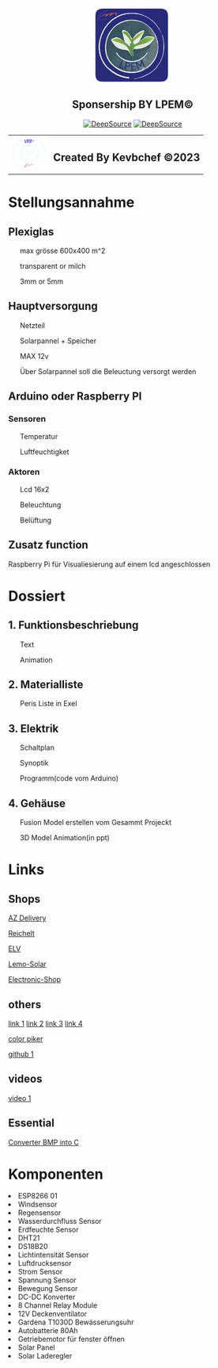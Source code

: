 <div>
    <div class="heder">
        <div align="center">
            <img src="https://github.com/mulke068/Gewachshaus/blob/beta/img/logo_1024x1024.png" title="LPEM LOGO" alt="LPEM LOGO" width="150" height="150"/>&nbsp;
            <h2 align="center">Sponsership BY LPEM©</h2>
            <a href="https://deepsource.io/gh/mulke068/Gewachshaus/?ref=repository-badge}" target="_blank"><img alt="DeepSource" title="DeepSource" src="https://deepsource.io/gh/mulke068/Gewachshaus.svg/?label=active+issues&show_trend=true&token=kTDBrKe6wC2Y4azPgtyigdFR"/></a>
            <a href="https://deepsource.io/gh/mulke068/Gewachshaus/?ref=repository-badge}" target="_blank"><img alt="DeepSource" title="DeepSource" src="https://deepsource.io/gh/mulke068/Gewachshaus.svg/?label=resolved+issues&show_trend=true&token=kTDBrKe6wC2Y4azPgtyigdFR"/></a>
        </div>
        <table align="center">
            <tr>
                <td><img src="https://github.com/mulke068/Gewachshaus/blob/beta/img/qwa.png" width="70" height="70"/></td>
                <td><h2 >Created By Kevbchef ©2023</h2></td>
            </tr>
        </table>
    </div>
    <div class="content">
        <div>
            <h1>Stellungsannahme</h1>
            <h2>Plexiglas</h2>
                <ul>max grösse 600x400 m^2</ul>
                <ul>transparent or milch</ul>
                <ul>3mm or 5mm</ul>
            <h2>Hauptversorgung</h2>
                <ul>Netzteil</ul> 
                <ul>Solarpannel + Speicher</ul>
                <ul>MAX 12v</ul>
                <ul>Über Solarpannel soll die Beleuctung versorgt werden</ul>
            <h2>Arduino oder Raspberry PI</h2>
            <h3>Sensoren</h3>
                <ul>Temperatur</ul>
                <ul>Luftfeuchtigket</ul>
            <h3>Aktoren</h3>
                <ul>Lcd 16x2</ul>
                <ul>Beleuchtung</ul>
                <ul>Belüftung</ul>
            <h2>Zusatz function</h2>
            <p>Raspberry Pi für Visualiesierung auf einem lcd angeschlossen<p>
        </div>
        <div>
            <h1>Dossiert</h1>
            <h2>1. Funktionsbeschriebung</h2>
                <ul>Text</ul>
                <ul>Animation</ul>
            <h2>2. Materialliste</h2>
                <ul>Peris Liste in Exel</ul>
            <h2>3. Elektrik</h2>
                <ul>Schaltplan</ul>
                <ul>Synoptik</ul>
                <ul>Programm(code vom Arduino)</ul>
            <h2>4. Gehäuse</h3>
                <ul>Fusion Model erstellen vom Gesammt Projeckt</ul>
                <ul>3D Model Animation(in ppt)</ul>
        </div>
    </div>
    <div class="bottom">
        <div>
            <h1>Links</h1>
                <h2>Shops</h2>
            
[AZ Delivery](https://www.az-delivery.de)
           
[Reichelt](https://www.reichelt.de)
            
[ELV](https://de.elv.com)
            
[Lemo-Solar](https://lemo-solar.de)
            
[Electronic-Shop](https://www.electronic-shop.lu)

 <h2>others</h2>
            
[link 1](http://projects.htl-klu.at/Projekt_1617/pr7abeli35331/Internet/details.html)
[link 2](https://randomnerdtutorials.com/esp32-http-get-post-arduino/)
[link 3](https://randomnerdtutorials.com/getting-started-node-red-dashboard/)
[link 4](https://www.instructables.com/Automated-Greenhouse/)

[color piker](http://www.barth-dev.de/online/rgb565-color-picker/)

[github 1](https://github.com/jiteshsaini/rest-api-examples)

<h2>videos</h2>

[video 1](https://www.youtube.com/watch?v=1J8-cBR0R3M)

<h2>Essential</h2>

[Converter BMP into C](https://javl.github.io/image2cpp/)
        </div>
        <div>
            <h1>Komponenten</h1>
                <li>ESP8266 01</li>
                <li>Windsensor</li>
                <li>Regensensor</li>
                <li>Wasserdurchfluss Sensor</li>
                <li>Erdfeuchte Sensor</li>
                <li>DHT21</li>
                <li>DS18B20</li>
                <li>Lichtintensität Sensor</li>
                <li>Luftdrucksensor</li>
                <li>Strom Sensor</li>
                <li>Spannung Sensor</li>
                <li>Bewegung Sensor</li>
                <li>DC-DC Konverter</li>
                <li>8 Channel Relay Module</li>
                <li>12V Deckenventilator</li>
                <li>Gardena T1030D Bewässerungsuhr</li>
                <li>Autobatterie 80Ah</li>
                <li>Getriebemotor für fenster öffnen</li>
                <li>Solar Panel</li>
                <li>Solar Laderegler</li>
        </div>
    </div>
</div>
